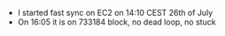 * I started fast sync on EC2 on 14:10 CEST 26th of July
* On 16:05 it is on 733184 block, no dead loop, no stuck